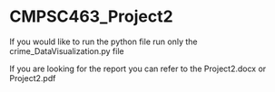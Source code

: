 # CMPSC463_Project2

If you would like to run the python file run only the crime_DataVisualization.py file

If you are looking for the report you can refer to the Project2.docx or Project2.pdf 

